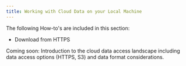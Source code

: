 ```yaml
---
title: Working with Cloud Data on your Local Machine
---
```


The following How-to's are included in this section:

* Download from HTTPS

Coming soon: Introduction to the cloud data access landscape including data access options (HTTPS, S3) and data format considerations.